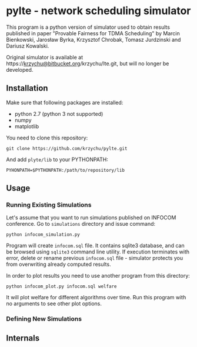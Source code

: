 # pylte - network scheduling simulator

This program is a python version of simulator used to obtain results published
in paper "Provable Fairness for TDMA Scheduling" by Marcin Bienkowski, Jarosław
Byrka, Krzysztof Chrobak, Tomasz Jurdzinski and Dariusz Kowalski.

Original simulator is available at https://krzychu@bitbucket.org/krzychu/lte.git, 
but will no longer be developed.

## Installation
Make sure that following packages are installed:
* python 2.7 (python 3 not supported)
* numpy
* matplotlib

You need to clone this repository:
```
git clone https://github.com/krzychu/pylte.git
```
And add `plyte/lib` to your PYTHONPATH:
```
PYHONPATH=$PYTHONPATH:/path/to/repository/lib
```

## Usage
### Running Existing Simulations
Let's assume that you want to run simulations published on INFOCOM conference. Go to
`simulations` directory and issue command:
```
python infocom_simulation.py
```
Program will create `infocom.sql` file. It contains sqlite3 database, and can be 
browsed using `sqlite3` command line utility. If execution terminates with error, delete
or rename previous `infocom.sql` file - simulator protects you from overwriting already
computed results.

In order to plot results you need to use another program from this directory:
```
python infocom_plot.py infocom.sql welfare
```
It will plot welfare for different algorithms over time. Run this program with no arguments
to see other plot options.

### Defining New Simulations

## Internals
